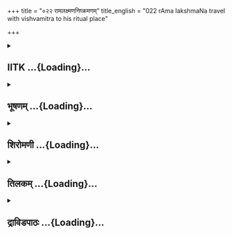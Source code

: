 +++
title = "०२२ रामलक्ष्मणनिष्क्रमणम्"
title_english = "022 rAma lakshmaNa travel with vishvamitra to his ritual place"

+++
<div caption="श्रीराम-हरिसीताराममूर्ति-घनपाठिभ्यां वचनम्" class="audioEmbed" src="https://archive.org/download/Ramayana-recitation-Sriram-harisItArAmamUrti-Ghanapaati-v2/Kanda_1/Kanda_1_BK-022-Rama_Lakshmana_YorniShrakamanam.mp3"></div>

<div class="js_include collapsed" newlevelforh1="2" title="IITK" unfilled url="/purANam/rAmAyaNam/audIchya-pAThaH/iitk/1_bAlakANDam/03-vishvAmitra-sevA/022_rAmalaxmaNaniShkramaNam.md">
<details><summary><h2>IITK ...{Loading}...</h2></summary>

Dasaratha sends Rama and Lakshmana with Viswamitra--Viswamitra confers



### श्लोकः
#### मूलम्
knowledge of bala and atibala to Rama and Lakshmana.]  
तथा वसिष्ठे ब्रुवति राजा दशरथस्सुतम  
प्रहृष्टवदनो राममाजुहाव सलक्ष्मणम्॥1.22.1॥

#### शब्दार्थः
वसिष्ठे when Vasistha, तथा in that manner, ब्रुवति having said, राजा the king, दशरथः Dasaratha, प्रहृष्टवदनः with cheerful countenance, स्वयम् himself, सलक्ष्मणम् along with Lakshmana, रामम् Rama, आजुहाव summoned.

#### आङ्ग्लानुवादः
Vasishta having said thus, king Dasaratha, with cheerful countenance summoned Rama and Lakshmana.



### श्लोकः
#### मूलम्
कृतस्वस्त्ययनं मात्रा पित्रा दशरथेन च।  
पुरोधसा वसिष्ठेन मङ्गलैरभिमन्त्रितम्॥1.22.2॥  
स पुत्रं मूर्ध्न्युपाघ्राय राजा दशरथः प्रियम्।  
ददौ कुशिकपुत्राय सुप्रीतेनान्तरात्मना॥1.22.3॥

#### शब्दार्थः
सः दशरथः राजा that king Dasaratha, मात्रा by mother, पित्रा दशरथेन च by father Dasaratha (by himself), कृतस्वस्त्ययनम् giving farewell by recitation of mantras for securing prosperity and averting evils, पुरोधसा वसिष्ठेन by priest Vasishta, मङ्गलैः by auspicious, अभिमन्त्रितम् making sacred by recitation of special mantras, प्रियम् पुत्रम् affectionate son, मूर्ध्नि on the forehead, उपाघ्राय having kissed, सुप्रीतेन with a pleased, अन्तरात्मना heart, कुशिकपुत्राय for kusika's son, ददौ delivered Rama (to the care of Viswamitra).

#### आङ्ग्लानुवादः
Rama was given farewell by his parents with recitation of mantras (for securing prosperity and averting evils). Priest Vasishta sanctified him with mantras Dasaratha kissed his son on the forehead and delivered him to the care of Viswamitra, with a heart full of cheer.



### श्लोकः
#### मूलम्
ततो वायुस्सुखस्पर्शो नीरजस्को ववौ तदा।  
विश्वामित्रगतं दृष्ट्वा रामं राजीवलोचनम्॥1.22.4॥

#### शब्दार्थः
ततः then, राजीवलोचनम् lotuseyed, रामम् Rama, विश्वामित्रगतम् going with Visvamitra, दृष्ट्वा havingseen, तदा then, वायुः wind, सुखस्पर्शः with agreeable touch, नीरजस्कः without pollen, ववौ breezed.

#### आङ्ग्लानुवादः
At the sight of the lotuseyed Rama accompanying Viswamitra, the wind blew pollenfree with a gentle touch.



### श्लोकः
#### मूलम्
पुष्पवृष्टिर्महत्यासीद्देवदुन्दुभिनिस्वनैः।  
शङ्खदुन्दुभिनिर्घोषः प्रयाते तु महात्मनि॥1.22.5॥

#### शब्दार्थः
महात्मनि glorious Visvamitra, प्रयाते तु when he had departed, महती incessant, पुष्पवृष्टिः showers of flowers, देवदुन्दुभिनिस्वनैः with the sounds of celestial drums, शङ्खदुन्दुभिनिर्घोषः आसीत् sounds of blowing conches and beating drums arose.

#### आङ्ग्लानुवादः
The departure of glorious Viswamitra was greeted with incessant showers of flowers, the beating of celestial drums and the blowing of conches.



### श्लोकः
#### मूलम्
विश्वामित्रो ययावग्रे ततो रामो धनुर्धरः।  
काकपक्षधरो धन्वी तं च सौमित्रिरन्वगात्॥1.22.6॥

#### शब्दार्थः
विश्वामित्रः Viswamitra, अग्रे in the forefront, ययौ walked, ततः behind him, धनुर्धरः with bow in his hand, रामः Rama (followed), काकपक्षधरः having side locks of hair, धन्वी an archer, सौमित्रिः Sumitra's son Lakshmana, तम् अन्वगात् followed him.

#### आङ्ग्लानुवादः
Viswamitra walked in the forefront. Behind him was Rama, bow in hand, while in the archer, Sumitra's son (Lakshmana) with side locks of hair followed.



### श्लोकः
#### मूलम्
कलापिनौ धनुष्पाणी शोभमानौ दिशो दश ।  
विश्वामित्रं महात्मानं त्रिशीर्षाविव पन्नगौ॥1.22.7॥  
अनुजग्मतुरक्षुद्रौ पितामहमिवाश्विनौ।

#### शब्दार्थः
कलापिनौ equipped with quivers, धनुष्पाणी the twain with bows in their hands, दश दिशः in ten cardinal points, शोभमानौ illuminating, अक्षुद्रौ warriors of not a little prowess and splendour, त्रिशीर्षौ three hooded, पन्नगौ इव resembling two serpents, महात्मानम् magnanimous, विश्वामित्रम् Visvamitra, अश्विनौ twin Aswini devatas, पितामहमिव like Brahma, अनुजग्मतुः followed.

#### आङ्ग्लानुवादः
Rama and Lakshmana equipped with bows and quivers resembled three hooded serpents. Warriors of no less prowess, they illuminated the ten quarters and followed the high souled Viswamitra like twin Aswanikumaras  following the grandsire, Brahma.



### श्लोकः
#### मूलम्
तदा कुशिकपुत्रं तु धनुष्पाणी स्वलङ्कृतौ॥1.22.8॥  
बद्धगोधाङ्गुलित्राणौ खड्गवन्तौ महाद्युती ।  
कुमारौ चारुवपुषौ भ्रातरौ रामलक्ष्मणौ   ॥1.22.9॥  
अनुयातौ श्रिया दीप्तौ शोभयेतामनिन्दितौ।  
स्थाणुं देवमिवाचिन्त्यं कुमाराविव पावकी ॥1.22.10॥

#### शब्दार्थः
तदा then, धनुष्पाणी bows in their hands, स्वलङ्कृतौ wellattired, बद्धगोधाङ्गुलित्राणौ their left arms covered by leather to protect from bowstring and fingers encased in Gauna skin, खड्गवन्तौ armed with scimitars, महाद्युती resplendent, कुमारौ youthful beings, चारुवपुषौ having elegent physique, श्रिया with lustre, दीप्तौ radiating, अनिन्दितौ faultless, भ्रातरौ brothers, रामलक्ष्मणौ Rama and Lakshmana, अनुयातौ following the sage, पावकी born to firegod, कुमारौ sons Skanda and Visakhu, अचिन्त्यम् incomprehensible, देवम् god, स्थाणुम् इव like Iswara, कुशिकपुत्रम् son of Kausika, शोभयेताम् cast their radiance.

#### आङ्ग्लानुवादः
Then bows in hand, wellattired, their fingers encased in mongrel skin, for protection (against the bowstring) armed with scimitars, resplendent, young, handsome the two brothers, Rama and Lakshmana shone unblemished. As they followed sage Viswamitra spreading radiance, they looked like sons of the god of fire, (Skanda and Visakhu) following the  incomprehensible Siva.



### श्लोकः
#### मूलम्
अध्यर्धयोजनं गत्वा सरय्वा दक्षिणे तटे।  
रामेति मधुरां वाणीं विश्वामित्रोऽभ्यभाषत॥1.22.11॥

#### शब्दार्थः
अध्यर्धयोजनम् more than a half Yojana, गत्वा having travelled, सरय्वाः river Sarayu, दक्षिणे तटे on southern bank, वश्वामित्रः Viswamitra, राम इति addressing him as "O Rama", मधुराम् sweet, वाणीम् words, अभ्यभाषत spoke.

#### आङ्ग्लानुवादः
After crossing a distance of over half a yojana on the southern bank of Sarayu, Viswamitra addressed Rama sweet in a gentle voice.



### श्लोकः
#### मूलम्
गृहाण वत्स सलिलं मा भूत्कालस्य पर्ययः।  
मन्त्रग्रामं गृहाण त्वं बलामतिबलां तथा॥1.22.12॥

#### शब्दार्थः
वत्स O Child, सलिलम् water, गृहाण take into your hands, कालस्य पर्ययःमाभूत् let  no delay occur, त्वम् you, मन्त्रग्रामम् collection of mantras, तथा and, बलाम् Bala, अतिबलां Atibala, गृहाण receive.

#### आङ्ग्लानुवादः
"O child, take this water (in your hands), let there be no delay. You will receive from me a collection of mantras and also bala and atibala.



### श्लोकः
#### मूलम्
न श्रमो न ज्वरो वा ते न रूपस्य विपर्ययः।  
न च सुप्तं प्रमत्तं वा धर्षयिष्यन्ति नैऱृताः॥1.22.13॥

#### शब्दार्थः
ते to you, श्रमःन neither fatigue, ज्वरो वा nor fever, रूपस्य विपर्ययः न nor change in appearance, सुप्तम् whether in sleep, प्रमत्तं वा or inattentive condition, नैरृताः rakshasas, न धर्षयिष्यन्ति cannot trouble you.

#### आङ्ग्लानुवादः
"(If you receive these mantras), you will experience neither fatigue, nor fever nor will there be a change in your appearance. Whether you are asleep or agitated, rakshasas cannot harm you.



### श्लोकः
#### मूलम्
न बाह्वोस्सदृशो वीर्ये पृथिव्यामस्ति कश्चन।  
त्रिषु लोकेषु वै राम न भवेत्सदृशस्तव ॥1.22.14॥

#### शब्दार्थः
राम O Rama, बाह्वोः of your hands, वीर्ये in might, सदृशः parallel man, कश्चन anyone, पृथिव्याम् in this earth, नास्ति does not exist, त्रिषु in the three, लोकेषु worlds, तव सदृशः equal to you, न भवेत् does not exist.

#### आङ्ग्लानुवादः
O Rama, there is none in this world equal to the might of your hands nor does such a person exist in the three worlds.



### श्लोकः
#### मूलम्
न सौभाग्ये न दाक्षिण्ये न ज्ञाने बुद्धिनिश्चये।  
नोत्तरे प्रतिवक्तव्ये समो लोके तवाऽनघ॥1.22.15॥

#### शब्दार्थः
अनघ O Sinless one, सौभाग्ये in auspiciouness, तव समः equal to  you, लोके in this world, न none, दाक्षिण्ये in kindness, न none, ज्ञाने in wisdom, बुद्धिनिश्चये in decisionmaking, न  none, उत्तरे when a reply, प्रतिवक्तव्ये has to be given, न none.

#### आङ्ग्लानुवादः
O sinless one, there is none in this world equal to you in good fortune, kindness, wisdom, in taking a decsion or giving a reply.



### श्लोकः
#### मूलम्
एतद्विद्याद्वये लब्धे भविता नास्ति ते समः।  
बलात्वतिबला चैव सर्वज्ञानस्य मातरौ॥1.22.16॥

#### शब्दार्थः
एतद्विद्याद्वये when these two kinds of knowledge, लब्धे सति have been secured, ते समः equal to you, नास्ति there will not be, न भविता nor going to be in future, बला Bala, अतिबला चैव Atibala also, सर्वज्ञानस्य for all kinds of knowledge, मातरौ mothers.

#### आङ्ग्लानुवादः
With these two kinds of knowledge secured, there will be none equal to you, at present or in fututre. Bala and atibala are  mother to all kinds of knowledge .



### श्लोकः
#### मूलम्
क्षुत्पिपासे न ते राम भविष्येते नरोत्तम ।  
बलामतिबलां चैव पठतः पथि राघव॥1.22.17॥

#### शब्दार्थः
नरोत्तम O Best among men, राघव Oborn in the line of Raghu, राम ORama,पथि on the way, बलाम् Bala, अतिबलां चैव Atibala, पठतः if recited, ते to you, क्षुत्पिपासे hunger or thirst, न भविष्येते will not get.

#### आङ्ग्लानुवादः
O Rama, best among men, scion in the line of Raghu, on your way you will not feel hunger or thirst if you recite bala and atibala.



### श्लोकः
#### मूलम्
विद्याद्वयमधीयाने यशश्चाप्यतुलं त्वयि।  
पितामहसुते ह्येते विद्ये तेजस्समन्विते॥1.22.18॥  
प्रदातुं तव काकुत्स्थ सदृशस्त्वं हि धार्मिक।

#### शब्दार्थः
विद्याद्वयम् these two sciences, अधीयाने when pursued, त्वयि by you, अतुलम् unequalled, यशश्च fame, ककुत्स्थ ORama, born in the line Kakutstha, धार्मिक one who conforms to justice, तेजस्समन्विते both possessed of virtues, पितामहसुते two daughters of grand sire, Brahma, एते विद्ये these sciences, तव to you, प्रदातुम् conferring, त्वम् you, सदृशः fit person.

#### आङ्ग्लानुवादः
O Rama, born in the line Kakutstha and one who is righteous, these two radiant sciences are daughters of the grandsire Brahma. If you pursue these two sciences, you will get unequalled fame. You are a fit person to confer these two sciences.



### श्लोकः
#### मूलम्
कामं बहुगुणास्सर्वे त्वय्येते नात्र संशयः।  
तपसा सम्भृते चैते बहुरूपे भविष्यतः॥1.22.19॥

#### शब्दार्थः
एते बहुगुणाः these many qualities, सर्वे all, कामम् very-well, त्वयि in you, अत्र in this matter, संशयः न no doubt, तपसा with asceticism, सम्भृते nourished, एते these two sciences, बहुरूपे multiple forms, भविष्यतः will assume.

#### आङ्ग्लानुवादः
You possess all these qualities in great measure. There is no doubt that If these two sciences (mantras) are nourished with austerities they will assume multiple forms (and benefit you)".



### श्लोकः
#### मूलम्
ततो रामो जलं स्पृष्ट्वा प्रहृष्टवदनश्शुचिः।  
प्रतिजग्राह ते विद्ये महर्षेर्भावितात्मनः॥1.22.20॥

#### शब्दार्थः
ततः thereafter, रामः Rama, जलम् water, स्पृष्ट्वा having touched, शुचिः got purified, प्रहृष्टवदनः with happy coutenance, भावितात्मनः one who has perceived the supreme soul, महर्षेः from maharshi, ते विद्ये those two sciences, प्रतिजग्राह received.

#### आङ्ग्लानुवादः
Thereafter Rama, touched the water and was sanctified. With a cheerful face he received those two sciences from the maharshi who had perceived the supreme soul.



### श्लोकः
#### मूलम्
विद्यासमुदितो रामश्शुशुभे भूरिविक्रमः।  
सहस्ररश्मिर्भगवान् शरदीव दिवाकरः॥1.22.21॥  
गुरुकार्याणि सर्वाणि नियुज्य कुशिकात्मजे।  
ऊषुस्तां रजनीं तत्र सरय्वां सुसुखं त्रयः॥1.22.22॥

#### शब्दार्थः
भूरिविक्रमः a highly valiant hero, रामः Rama, विद्यासमुदितः possessed of the knowledge of the two sciences, कुशिकात्मजे in the matter of Visvamitra, सर्वाणि all, गुरुकार्याणि services  to be rendered in relation to a preceptor, नियुज्य having performed, शरदि like in autumnal season, सहस्ररश्मिः (Sun) emitting thousand rays, भगवान् दिवाकरःइव  resembling Sungod, शुशुभे appeared resplendent, त्रयः the three men, तत्र there, सरय्वाम् on the bank of river Sarayu, ससुखम् with great comfort, तां रजनीम् that night, ऊषुः dwelt.

#### आङ्ग्लानुवादः
.  
Rama, the highly heroic  after acquiring knowledge (of the two sciences) and having rendered all services to preceptor Viswamitra, appeared resplendent like the Sungod in autumn. There the three of them spent the night comfortably on the bank of Sarayu.



### श्लोकः
#### मूलम्
दशरथनृपसूनुसत्तमाभ्यां  
तृणशयनेऽनुचिते सहोषिताभ्याम्।  
कुशिकसुतवचोऽनुलालिताभ्यां  
सुखमिव सा विबभौ विभावरी च॥1.22.23॥

#### शब्दार्थः
अनुचिते unaccustomed, तृणशयने on the bed of grass, सहोषिताभ्याम् by those two who slept together, कुशिकसुतवचोऽनुलालिताभ्याम् who were put in good humour by the gentle words of Visvamitra, दशरथनृपसूनुसत्तमाभ्याम् by the two eminent sons of Dasaratha (Rama and Lakshmana), सा विभावरी च that night also, सुखमिव as if with comfort, विबभौ occured to their mind.

#### आङ्ग्लानुवादः
The night was spent as though with comfort by the two eminent sons of Dasaratha, who shared the unaccustomed bed of grass. They were kept in good humour by the words of Kusika's son.  

### समाप्तिः
 श्रीमद्रामायणे वाल्मीकीय आदिकाव्ये बालकाण्डे द्वाविंशस्सर्गः॥  
Thus ends the twenty second sarga of Balakanda of the holy Ramayana the first epic composed by sage Valmiki.

</details>
</div>
<div class="js_include collapsed" newlevelforh1="2" title="भूषणम्" unfilled url="/purANam/rAmAyaNam/audIchya-pAThaH/TIkA/bhUShaNa_iitk/1_bAlakANDam/03-vishvAmitra-sevA/022_rAmalaxmaNaniShkramaNam.md">
<details><summary><h2>भूषणम् ...{Loading}...</h2></summary>



तथा वसिष्ठे ब्रुवति राजा दशरथः सुतम् ।  

प्रहृष्टवदनो राममाजुहाव सलक्ष्मणम्  ॥  १।२२।१  ॥   

अथ प्रसन्नहृदयेन राज्ञा रामविसर्जनं द्वाविंशे तथेत्यादि । सलक्ष्मणं
राममिति तयोरविनाभावज्ञानादिति भावः  ॥  १।२२।१  ॥   

  

कृतस्वस्त्ययनं मात्रा पित्रा दशरथेन च ।  

पुरोधसा वसिष्ठेन मङ्गलैरभिमन्त्रितम्  ॥  १।२२।२  ॥   

स पुत्रं मूर्ध्न्युपाघ्राय राजा दशरथः प्रियम् ।  

ददौ कुशिकपुत्राय सुप्रीतेनान्तरात्मना  ॥  १।२२।३  ॥   

कृतेत्यादि श्लोकद्वयमेकान्वयम् । पित्रा दशरथेन, स्वेनेति शेषः ।
कृतस्वस्त्ययनं कृतमङ्गलानुष्ठानम् । मङ्गलैर्मङ्गलसूक्तैः । "स्वस्ति नो
मिमीताम्" इत्यादिभिः  ॥  १।२२।२,३  ॥   

  

ततो वायुः सुखस्पर्शो विरजस्को ववौ तदा ।  

विश्वामित्रगतं रामं दृष्ट्वा राजीवलोचनम्  ॥  १।२२।४  ॥   

अथ यात्राया शुभनिमित्तसम्पत्तिं दर्शयति तत इत्यादि । गतम् अनुगतम्  ॥ 
१।२२।४  ॥   

  

पुष्पवृष्टिर्महत्यासीद्देवदुन्दुभिनिःस्वनैः ।  

शङ्खदुन्दुभिनिर्घोषः प्रयाते तु महात्मनि  ॥  १।२२।५  ॥   

पुष्पेति । प्रयाते प्रयातुमुपक्रान्ते । देवदुन्दुभिनिस्वनश्च
अवतारप्रयोजनोपक्रमत्वात्, शङ्खदुन्दुभिनिर्घोषो दशरथीयः  ॥  १।२२।५  ॥   

  

विश्वामित्रो ययावग्रे ततो रामो महायशाः ।  

काकपक्षधरो धन्वी तं च सौमित्रिरन्वगात्  ॥  १।२२।६  ॥   

विश्वामित्र इति । धन्वी धनुष्मान् । व्रीह्यादित्वादिनिः  ॥  १।२२।६  ॥   

  

कलापिनौ धनुष्पाणी शोभयानौ दिशो दश ।  

विश्वामित्रं महात्मानं त्रिशीर्षाविव पन्नगौ ।  

अनुजग्मतुरक्षुद्रौ पितामहमिवाश्विनौ  ॥  १।२२।७  ॥   

कलापिनावित्यादिसार्द्धश्लोक एकान्वयः । कलापिनौ तूणीरधारिणौ "कलापो भूषणे
बर्हे तूणीरे संहतावपि" इत्यमरः । शोभयानौ प्रकाशयन्तौ । आने
मुगभावश्छान्दसः । विश्वस्य मित्रं विश्वामित्रः "मित्रेचर्षौ" इति
विश्वशब्दस्य दीर्घः । श्रुतिश्च "तस्यों विश्वं मित्रमासीद्यदिदं किञ्च
तस्माद्विश्वामित्र इत्याचक्षते" इति । प्रत्येकं
तूणीरद्वयधारणाच्छिरोभ्यां च त्रिशीर्षाविवेत्युपमानम्,
धनुस्तूणीरशरधरत्वाद्वा । अक्षुद्रौ अनल्परूपवीर्यादिवैभवौ  ॥  १।२२।७  ॥   

  

तदा कुशिकपुत्रं तु धनुष्पाणी स्वलङ्कृतौ ।  

बद्धगोधाङ्गुलित्राणौ खड्गवन्तौ महाद्युती  ॥  १।२२।८  ॥   

कुमारौ चारुवपुषौ भ्रातरौ रामलक्ष्मणौ ।  

अनुयातौ श्रिया दीप्त्या शोभयेतामनिन्दितौ ।  

स्थाणुं देवमिवाचिन्त्यं कुमाराविव पावकी  ॥  १।२२।९  ॥   

तदेत्यादिसार्द्धश्लोकद्वयमेकान्वयम् । बद्धं गोधाचर्मकृताङ्गुलित्राणं
ययोस्तौ तथा । गोधा हस्तत्राणमित्येके । द्युतिः सामान्यशोभा, श्रीः
विशेषशोभा, शोभयेतां व्यत्ययेन लङर्थे लोट् । विश्वामित्रमनुयातौ
रामलक्ष्मणौ स्थाणुमनुयातौ कुमाराविवाशोभेतामित्यर्थः । स्थाणुं रुद्रम्,
पावकी पावकात्प्रादुर्भूतौ स्कन्दविशाखौ "ततो ऽभवच्चतुर्मूर्तिः क्षणेन
भगवान् प्रभुः । स्कन्दो विशाखः शाकश्च नैगमेषश्च पृष्ठतः  ॥ " इति
भारतोक्तेः। अचिन्त्यम् अचिन्त्यवैभवम्  ॥  १।२२।८,९  ॥   

  

अध्यर्द्धयोजनं गत्वा सरय्वा दक्षिणे तटे ।  

रामेति मधुरां वाणीं विश्वामित्रो ऽभ्यभाषत  ॥  १।२२।१०  ॥   

अध्यर्द्धेति । अधिकमर्द्धं यस्मिन् तदध्यर्द्धम्, अध्यर्द्धं च तत् योजनं
च अध्यर्द्धयोजनम्, सार्द्धयोजनमितियावत् । तावद्दूरगमनेन बालयोः
क्षुत्तृट्पीडा माभूदिति तन्निवर्तकविद्याद्वयोपदेशाय आह्वयते रामेति ।
मधुरां भक्तिपूर्वकोच्चारणात् रामनाम्नः श्रवणानन्दकरत्वाच्च  ॥  १।२२।१०
 ॥   

  

गृहाण वत्स सलिलं माभूत् कालविपर्ययः ।  

मन्त्रग्रामं गृहाण त्वं बलामतिबलां तथा  ॥  १।२२।११  ॥   

गृहाणेति । सलिलं गृहाण, शुद्धाचमनं कुर्वित्यर्थः । विपर्ययो ऽतिक्रमः,
विलम्ब इति यावत् । मन्त्रग्रामं मन्त्रसमष्टिरूपाम्, इदं बलातिबलयोः
प्रत्येकं विशेषणम्  ॥  १।२२।११  ॥   

  

न श्रमो न ज्वरो वा ते न रूपस्य विपर्ययः ।  

न च सुप्तं प्रमत्तं वा धर्षयिष्यन्ति नैऋताः  ॥  १।२२।१२  ॥   

तद्ग्रहणफलमाह न श्रम इत्यादि । विपर्ययः अन्यथाभावः, भविष्यतीति शेषः ।
सुप्तं, त्वामिति शेषः  ॥  १।२२।१२  ॥   

  

न बाह्वोः सदृशो वीर्ये पृथिव्यामस्ति कश्चन ।  

त्रिषु लोकेषु वै राम न भवेत् सदृशस्तव  ॥  १।२२।१३  ॥   

न बाह्वोरिति । बलामतिबलां च पठतः, तवेति शेषः । अस्ति, स्यादित्यर्थः ।
त्रिष्वित्यत्र सर्वगुणैः निःसीमत्वमुच्यते  ॥  १।२२।१३  ॥   

  

न सौभाग्ये न दाक्षिण्ये न ज्ञाने बुद्धिनिश्चये ।  

नोत्तरे प्रतिवक्तव्ये समो लोके तवानघ  ॥  १।२२।१४  ॥   

नेति । सौभाग्ये सौन्दर्ये । दाक्षिण्ये सामर्थ्ये । बुद्धिनिश्चये
बुद्ध्या कार्यनिश्चये समः, भवतीति शेषः  ॥  १।२२।१४  ॥   

  

एतद्विद्याद्वये लब्धे भविता नास्ति ते समः ।  

बला चातिबला चैव सर्वज्ञानस्य मातरौ  ॥  १।२२।१५  ॥   

सामान्येनोपसंहरति एतदिति । ते समः नास्ति, न भविता चेत्यर्थः । मातरौ
कारणभूते  ॥  १।२२।१५  ॥   

  

क्षुत्पिपासे न ते राम भविष्येते नरोत्तम ।  

बलामतिबलां चैव पठतः पथि राघव  ॥  १।२२।१६  ॥   

क्षुदिति । ते भविष्येते भविष्यतः  ॥  १।२२।१६  ॥   

  

विद्याद्वयमधीयाने यशश्चाप्यतुलं त्वयि ।  

पितामहसुते ह्येते विद्ये तेजःसमन्विते  ॥  १।२२।१७  ॥   

विद्येति । अधीयाने त्वयि भवेदिति शेषः । तेजःसमन्विते प्रभावसमन्विते  ॥ 
१।२२।१७  ॥   

  

प्रदातुं तव काकुत्स्थ सदृशस्त्वं हि धार्मिक  ॥  १।२२।१८  ॥   

प्रदातुमिति । तव प्रदातुं त्वमेव सदृशो नान्य इति योजना  ॥  १।२२।१८  ॥   

  

कामं बहुगुणाः सर्वे त्वय्येते नात्र संशयः ।  

तपसा सम्भृते चैते बहुरूपे भविष्यतः  ॥  १।२२।१९  ॥   

एतदुपपादयति काममिति । एते पूर्वोक्ताः सौभाग्यादयः । कामं प्रकामं त्वयि
सन्ति । यद्यपि तथापि तपसा सम्भृते लब्धे एते विद्ये । त्वदुपदेशात्
बहुरूपे लोके बहुधा विस्तृते भविष्यतः  ॥  १।२२।१९  ॥   

  

ततो रामो जलं स्पृष्ट्वा प्रहृष्टवदनः शुचिः ।  

प्रतिजग्राह ते विद्ये महर्षेर्भावितात्मनः  ॥  १।२२।२०  ॥   

तत इति । जलं स्पृष्ट्वा, आचम्येत्यर्थः । भावितात्मनः ध्यातात्मस्वरूपात्
 ॥  १।२२।२०  ॥   

  

विद्यासमुदितो रामः शुशुभे भूरिविक्रमः ।  

सहस्ररश्मिर्भगवान् शरदीव दिवाकरः  ॥  १।२२।२१  ॥   

विद्येति । विद्यासमुदितः समुदितविद्यः, लब्धविद्य इति यावत्  ॥  १।२२।२१
 ॥   

  

गुरुकार्याणि सर्वाणि नियुज्य कुशिकात्मजे ।  

ऊषुस्तां रजनीं तत्र सरय्वां सुसुखः त्रयः  ॥  १।२२।२२  ॥   

गुर्विति । गुरुकार्याणि गुरौ कर्तव्यानि पादसंवाहनादीनि, कुशिकात्मजे
नियुज्य कृत्वा, त्रयः स्वयं तौ चेति त्रयः । तत्र सरय्वां सरयूतीरे
सुसुखमूषुः । यद्वा एतदर्धस्य पूर्वेणान्वयः । कुशिकात्मजे गुरुकार्याणि
नियुज्य विद्यासमुदितो रामः शुशुभ इति  ॥  १।२२।२२  ॥   

  

दशरथनृपसूनुसत्तमाभ्यां तृणशयने ऽनुचिते तदोषिताभ्याम् ।  

कुशिकसुतवचो ऽनुलालिताभ्यां सुखमिव सा विबभौ विभावरी च  ॥  १।२२।२३  ॥   

इत्यार्षे श्रीरामायणे वाल्मीकीये आदिकाव्ये बालकाण्डे द्वाविंशः सर्गः  ॥ 
२२  ॥   

दशरथेति । चतुर्थ्यर्थे "बहुलं छन्दसि" इति षष्ठ्यर्थे चतुर्थी ।
दशरथपुत्रयोर्विभावरी सुखमिव विबभौ, प्रभातेत्यर्थः । इवशब्दो
वाक्यालङ्कारे । अत्र रामाय विद्यादानं लक्ष्मणस्याप्युपलक्षणम् ।
पश्चाद्रामो वा लक्ष्मणायोपदिदेशेति बोध्यम् । पूर्ववत्पुष्पिताग्रावृत्तम्
 ॥  १।२२।२३  ॥   

इति श्रीगोविन्दराजविरचिते श्रीरामायणभूषणे मणिमञ्जीराख्याने
बालकाण्डव्याख्याने द्वाविंशः सर्गः  ॥  २२  ॥   

  



</details>
</div>
<div class="js_include collapsed" newlevelforh1="2" title="शिरोमणी" unfilled url="/purANam/rAmAyaNam/audIchya-pAThaH/TIkA/shiromaNI_iitk/1_bAlakANDam/03-vishvAmitra-sevA/022_rAmalaxmaNaniShkramaNam.md">
<details><summary><h2>शिरोमणी ...{Loading}...</h2></summary>



तथेति । तथा तेन प्रकारेण वसिष्ठे ब्रुवति सति प्रहृष्टवदनः प्रसन्नमुखः
राजा दशरथः सलक्ष्मणं लक्ष्मणसहितं रामं सुतमाजुहाव । एतेन गुरुवाक्ये
राज्ञः श्रद्धातिशयः सूचितः  ॥  १।२२।१  ॥   

  

कृतेति । मात्रा तज्जनन्या दशरथेन पित्रा च कृतस्वस्त्ययनं
कृतमाङ्गलिकद्रव्यभोजनालङ्कारादिसमर्पणम्, वसिष्ठेन पुरोधसा पुरोहितेन
मङ्गलैर्मङ्गलजनकवेदवाक्यैरभिमन्त्रितम्  ॥  १।२२।२  ॥   

  

प्रियं परमप्रीतिविषयीभूतं पुत्रं मूर्ध्नि उपाघ्राय स राजा दशरथः
सुप्रीतेनान्तरात्मना मनसा कुशिकपुत्राय विश्वामित्राय ददौ ।
द्वयोरेकत्रान्वयः  ॥  १।२२।३  ॥   

  

मङ्गलसूचकं शकुनमाह तत इति त्रिभिः । तदा गमनसमये राजीवलोचनं
विश्वामित्रसहितं रामं दृष्ट्वा ततः सर्वत्र परिपूर्णः सुखस्पर्शः
सुखप्रदस्पर्शविशिष्टः विरजस्कः रजोरहितो वायुर्ववौ  ॥  १।२२।४  ॥   

  

पुष्पेति । महात्मनि मुनौ रामे च प्रयाते सति देवदुन्दुभिनिस्वनैः सह महती
पुष्पवृष्टिः शङ्खदुन्दुभिनिर्घोषः शङ्खादिनिस्वनश्चासीत् । तुशब्दश्चार्थे
 ॥  १।२२।५  ॥   

  

गमनप्रकारं वर्णयन्नाह विश्वामित्र इत्यादिभिः । अग्रे विश्वामित्रो ययौ ।
ततस्तत्पश्चान्महायशाः सर्वत्र परिपूर्णकीर्त्तिः काकपक्षधरः धन्वी
धनुर्धारी रामश्च ययौ । सौमित्रिर्लक्ष्मणस्तं राममन्वगात् अन्वगच्छत्  ॥ 
१।२२।६  ॥   

  

तदेव विशदयन्नाह कलापिनावित्यादिभिः । कलापिनौ तूणीरधरौ धनुष्पाणी
धनुर्युक्तपाणिविशिष्ठौ दशदिशः शोभयानौ प्रकाशयन्तौ त्रिशीर्षौ पन्नगौ इव
शिरस्त्रयविशिष्टपन्नगसदृशौ अक्षुद्रौ दर्शनमात्रेण क्षुद्रतानिवर्तकौ
पितामहमश्विनाविव अनुजग्मतुः । त्रिशीर्षत्वं च स्कन्धद्वयस्थिततूणीरद्वयेन
शिरसा च । पञ्चशीर्षाविवोरगावितिपाठे तत्वन्तु उन्नतस्कन्धद्वयेन शिरसा
चेति बोध्यम् । सार्द्धश्लोक एकान्वयी । आगमशास्त्रस्यानित्यत्वान्मुगभावः
। ऽकलापो भूषणे बर्हे तूणीरे संहतावपिऽ इत्यमरः  ॥  १।२२।७  ॥   

  

इदानीं ताभ्यां मुनेः परमा शोभा जातेति बोधयन्नाह तदेतिसार्धश्लोकद्वयेन ।
तदागमनकाले धनुष्पाणी धनुर्युक्तपाणिविशिष्टौ स्वलङ्कृतौ
अप्राकृतालङ्कारविशिष्टौ बद्धं गोधाङ्गुलित्राणं
गोधाचर्मनिर्मिताङ्गुलित्राणं याभ्याम्, खड्गवन्तौ खड्गविशिष्टौ महाद्युती
परमप्रकाशशिष्टौ चारुवपुषौ अतिसुन्दरशरीरौ अनुयातौ विश्वामित्रानुगन्तारौ
श्रिया परस्परशरीरकान्त्या दीप्तौ प्रकाशितौ अनिन्दितौ
निन्दाकर्तृत्वाभाववन्तौ पावकी कुमराविव पावकप्रादुर्भूतस्कन्धविशाखसदृशौ
कुमारौ भ्रातरौ रामलक्ष्मणौ अचिन्त्यं चिन्तयितुमशक्यं स्थाणुं देवमिव
देवशम्भुसदृशं कुशिकपुत्रं विश्वामित्रं शोभयेताम् अशोभयेताम् । अड्विरहः
आगमशास्त्रस्यानित्यत्वात्  ॥  १।२२।८१०  ॥   

  

अध्यर्द्धेति । विश्वामित्रः सरय्वा दक्षिणे तटे अध्यर्धयोजनं सार्द्धयोजनं
गत्वा रामेति मधुरां वाणीमभ्यभाषत  ॥  १।२२।११  ॥   

  

तद्भाषणमेवाह गृहाणेति । हे वत्स सलिलं त्वं गृहाण आचमनं कुर्वित्यर्थः ।
तत्र हेतुः कालविपर्ययः अवश्यकर्त्तव्यकालातिक्रमः मा भूत् । तथा अनन्तरं
मन्त्रग्रामं बलां बलाख्यामतिबलामतिबलाख्यां विद्यां गृहाण । तथाशब्द
आनन्तर्ये  ॥  १।२२।१२  ॥   

  

बला ऽतिबलाविद्याप्रभावं वर्णयन्नाह न श्रम इत्यादिभिः । तवानघ तवानां
समीपं प्राप्तानां न अघं यस्मात्तत्सम्बोधनं हे तवानघ आश्रितपापनिवर्तक राम
अते विद्ययोः प्राप्तौ सत्यां श्रमो न  

भ्रमश्च न रूपस्य विपर्ययश्च न नैर्ऋताः राक्षसाः सुप्तं प्रमत्तमनवधानं वा
न धर्षयिष्यन्ति पराभवितुं प्रगल्भा भविष्यन्ति । लृडुपात्तकालाविवक्षा
"कर्तुरीप्सततमम्" इत्यादाविव । एको वाशब्दश्चार्थे  ॥  १।२२।१३  ॥   

  

न बाह्वोरिति । बाह्वोः विद्याधारिजनभुजयोर्वीर्ये सदृशः त्रिषु लोकेषु
पृथिव्यां त्रिलोकीस्थाने कश्चन जातो नास्ति न च भविष्यति ।
अभवदित्यस्याप्युपलक्षणमेतत् । श्लोकद्वयमेकान्वयि । वाशब्दश्चार्थे  ॥ 
१।२२।१४  ॥   

  

तदेव विशदयन्नाह बलामिति । हे राघव हे अनघ यद्यपि लोके
प्राकृताप्राकृतजनेषु सौभाग्ये तव समो नास्ति न च भविता । दाक्षिण्ये
सामर्थ्यातिशये च समो न ज्ञाने ज्ञापने समो न बुद्धिनिश्चये बुद्धिजन्ये
निश्चये समो न  ॥  १।२२।१५  ॥   

  

प्रतिवक्तव्ये उत्तरे समो न । तथापि ते तव बलामतिबलां च लब्धे मदुपदेशादपि
प्राप्ते एतद्विद्याद्वये अतः अमृतहेतुभूतस्त्वं पथि मार्गे पठ । एतेन
स्वमर्यादापालकत्वं स्मरेति प्रार्थना सूचिता । तेन ऋषेः परमधार्मिकत्वं
व्यक्तम् । कथमनयोरेतादृशः प्रभाव इत्यत आह यतः बला अतिबला च विद्ये
सर्वज्ञानस्य मातरौ हेतू । एवो ऽनुक्तसमुच्चयार्थस्तेन
सकलातिशयैश्वर्यहेतुतवसङ्ग्रहः । ऽएतद्विद्याद्वये लब्धे न भवेत्सदृशस्तवऽ
इति भट्टपाठः  ॥  १।२२।१६  ॥   

  

पाथि पाठस्य फलमाह क्षुदिति । हे राघव नरोत्तमराम पथि बलामतिबलां च पठतः
पुरुषस्य ते प्रसिद्धे क्षुत्पिपासे नैव भविष्येते । अत्र प्रकरणे
प्रातिभासिको ऽर्थो न युज्यते । "आनन्दरूपममृतं यद्विभाति" ऽयो वेत्ति
भौतिकं देहं रामस्य परमात्मनः । स सर्वस्माद्बहिः कार्यः
श्रौतस्मार्तविधानतःऽ इत्यादिश्रुतिस्मृतिभिः प्रतिषिद्धभौतिकत्वस्यापत्तेः
 ॥  १।२२।१७  ॥   

  

विद्याग्रहणे लोकोपकृतिरस्तीत्याह गृहाणेति । हे रघुनन्दन सर्वलोकस्य
गुप्तये रक्षायै विद्याद्वयं गृहाण । तत्र हेतुः यतः त्वयि
विद्याद्वयमधीयाने सति भुवि सर्वलोके अतुलं यशः । चकारेण प्रतापश्च
भविष्यत्येव । अपिरेवार्थे । सर्वलोकस्य गुप्तये इत्यनेन
स्वतःसिद्धनित्यसकलपरमकल्याणगुणकस्य सर्वेश्वरेश्वरस्य
सर्वविद्यानियन्तुर्विद्यया न प्रयोजनमिति ध्वनितम्  ॥  १।२२।१८  ॥   

  

सिंहावलोकनन्यायेन विद्ययोः सर्वविद्याहेतुत्वे कारणं वदन्नाह पितामहेति ।
हे काकुत्स्थ हे धार्मिक तेजस्समन्विते परमतेजोविशिष्टे एते द्वे विद्ये
पितामहसुते ब्रह्मणः पूर्वं प्रादुर्भूते । अतः सदृशः
अनयोर्विद्ययोर्योग्यस्त्वमतस्तव तुभ्यं दातुं समर्पयितुं मे मनो ऽस्तीति
शेषः । हिर्हेतौ  ॥  १।२२।१९  ॥   

  

काममिति । एते विद्याद्वयकार्यत्वेनोक्ता बहुगुणाः वीरे त्वयि कामं यद्यपि
सन्ति अत्र संशयो न तथापि तपसा सम्भृते मया तपोबलेन अर्जिते एते द्वे
विद्ये बहुरूपे त्वदुपदेशाद्विस्तृते भविष्यतः । अतः इमे विद्ये त्वया
ग्रहीतव्ये इत्यर्थः । चकारो यद्यपीत्यर्थे  ॥  १।२२।२०  ॥   

  

विश्वामित्राज्ञापनानन्तरकालिकं रामवृत्तमाह तत इति । ततः
विश्वामित्राज्ञापनानन्तरं प्रहृष्टवदनः प्रसन्नमुखः शुचिः
सर्वपवित्रत्वहेतुः रामः जलं स्पृष्ट्वा आचम्येत्यर्थः भावितात्मनः भावितः
परिशीलितः आत्मा ईश्वरनियन्ता येन तस्मात् महर्षेस्ते बला ऽतिबले विद्ये
जग्राह  ॥  १।२२।२१  ॥   

  

विद्येति । विद्यासमुदितो विश्वामित्रोपदिष्टविद्यासंयुक्तः अत एव
भूरिविक्रमः विद्याप्रभावं प्रकटयितुं प्रकटीकृतस्वीयबहुप्रतापः रामः शरदि
शरत्काले सहस्ररश्मिर्भगवान् दिवाकर इव शुशुमे  ॥  १।२२।२२  ॥   

  

गुर्विति । गुरुकार्याणि गुरौ विधेयानि सर्वाणि पादपीडनादीनि कुशिकात्मजे
विश्वामित्रे  

नियुज्य तां रजनीं तत्र सरय्वां सरयूतीरे त्रयः रामप्रभृतयः ससुखं
यथास्यात्तथा ऊषुः  ॥  १।२२।२३  ॥   

  

तत्कालस्यापि शोभनत्वं वर्णयन्नाह दशरथेति । अनुचिते
गुरुशुश्रूषणमर्यादापालकानां परमोचिते तृणशयने उषिताभ्यां
कुशिकसुतवचोनुलालिताभ्यां दशरथनृपसूनुसत्तमाभ्यां रामलक्ष्मणाभ्यां सुखं
यथास्यात्तथैव सा विभावरी रात्रिरपि तदा शयनकाले बभौ शुशुभे । इव शब्द
एवार्थे  ॥  १।२२।२४  ॥   

  

इति श्रीमद्वाल्मीकीयरामायणव्याख्याने रामायणशिरोमणौ बालकाण्डे द्वाविंशः
सर्गः  ॥  १।२२  ॥   

  

  



</details>
</div>
<div class="js_include collapsed" newlevelforh1="2" title="तिलकम्" unfilled url="/purANam/rAmAyaNam/audIchya-pAThaH/TIkA/tilaka_iitk/1_bAlakANDam/03-vishvAmitra-sevA/022_rAmalaxmaNaniShkramaNam.md">
<details><summary><h2>तिलकम् ...{Loading}...</h2></summary>



तथेति । सलक्ष्मणं राममाजुहाव । तयोरविनाभावज्ञानादिति शेषः  ॥  १।२२।१  ॥   

  

कृतस्वस्त्ययनम् कृतमङ्गलाचरणम् । मङ्गलैर्मङ्गलसूचकैर्मन्त्रैः । किं च
तत्त्वज्ञानप्रतिपादकवाक्यैः अभिमन्त्रितम् । बोधितमित्यर्थः । तद्बोधनं च
योगवासिष्ठे प्रसिद्धम्  ॥  १।२२।२  ॥   

  

राजापि तद्वाक्यश्रवणेन सुप्रीतमनाः सन्रामं ददौ  ॥  १।२२।३  ॥   

  

यात्रायां शकुनमाह तत इति । ववावित्यस्य पृष्ठत इति शेषः । विश्वामित्रगतं
तत्सम्बद्धम् । राजीवम् पद्मम्  ॥  १।२२।४  ॥   

  

प्रयाते प्रायणोन्मुखे । स्वप्रयोजनोपक्रमाद्देवानां दुन्दुभिस्वनसहिता
पुष्पवृष्टिः, शङ्खादिघोषस्तु स्वनगरजः  ॥  १।२२।५  ॥   

  

धन्वी धनुर्विद्याकृतश्रमः  ॥  १।२२।६  ॥   

  

कलापिनौ सतूणीरौ । शौभयानौ प्रकाशयन्तौ शस्त्रतेजसा । मुगभाव आर्षः ।
त्रिशीर्षाविव पन्नगौ । स्कन्धस्थितधनुषा पृष्ठबद्धतूणीरेण मस्तकेन च
त्रिशीर्षत्वम् । यद्वा प्रत्येकं तूणीरद्वयधारणात् त्रिशीर्षत्वम् । धनुषः
पाणावुक्तत्वात् । अत्रेदं तूणीरादि वैष्णवं गरुडेन दत्तं रामाय
ताटकासुबाहुवधाय मारीचस्य समुद्रे पातनाय च । न हि प्राकृतशस्त्रसाध्यमेतत्
। तदुक्तं पाद्मे "पक्षी तार्क्ष्यः समागम्य त्रीणि चास्त्राणि कार्मुकम् ।
सर्वभूतैरदृश्यः सन्दत्त्वा ताभ्यां पुनर्ययौ  ॥ " इति। अस्त्राणि शस्त्राणि
खङ्गचर्मतूणीररूपाणि  ॥   

१।२२।७  ॥   

अक्षुद्रावनल्परूपवीर्यादिमन्तौ । शोभयन्तौ । विश्वामित्रमिति शेषः  ॥ 
१।२२।८  ॥   

  

बद्धं गोधाचर्मकृतमङ्गुलित्राणं ययोस्तौ । "गोधा हस्तत्राणम्" इति कश्चित्
। अङ्गुलित्राणस्य पौनरुक्त्यापत्तेस्तच्चिन्त्यम्  ॥  १।२२।९  ॥   

  

शोभयेतामित्यडभावश्छान्दसः  ॥  १।२२।१०  ॥   

  

स्थाणुम् रुद्रम् । पावकी स्कन्दविशाखौ । अध्यर्धयोजनमर्धाधिकयोजनम् ।
षट्क्रोशमिति यावत्  ॥  १।२२।११  ॥   

  

तावद्दूरगमनेन बालकयोः
क्षुत्तृट्पीडाप्रादुर्भावस्यावश्यकत्वान्महर्षिर्विनाप्यन्नं परमतृप्तये
दिव्ये विद्ये उपदेष्टुमाह वत्स रामेत्यादि । सलिलं गृहाण शुद्धाचमनं कुरु
। कालस्यान्नभोजनकालस्य । पर्ययो ऽतिक्रमः  ॥  १।२२।१२  ॥   

  

मन्त्रग्रामम् बलाविद्यासञ्ज्ञकं मन्त्रसमूहम् । तथातिबलासञ्ज्ञकं च ।
अन्ये तु "प्रागुक्तदिव्यास्त्रशतरूपं मन्त्रसमूहम् । तथा प्रकृतोपयोगिन्यौ
बलातिबलाख्ये च विद्ये इत्यर्थः । परन्त्वत्र बलातिबलयोरेव दानम् ।
अन्येषां तु दानमग्रे भविष्यति" इत्याहुः । गृहाण त्वमित्युपलक्षणं
लक्ष्मणस्यापि । क्षुत्पिपासाक्षान्तिरूपफलस्योभयोरपि दर्शनादपेक्षणाच्च ।
श्रमो बहुदूरगमनादौ । तन्मूलको ज्वरो ऽपि । न विपर्ययो ऽन्यथाभावः ।
तद्विद्याजपेन भविष्यतीति शेषः  ॥  १।२२।१३  ॥   

  

प्रमत्तमकृताचमनादिकम् । धर्षणमभिभवः । अस्तीति वर्तमानसामीप्ये भविष्यति
लट् । सर्वत्र तद्विद्यालाभो हेतुः  ॥  १।२२।१४  ॥   

  

न केवलं पृथिव्यामेवेत्याह त्रिष्वित्यादि  ॥  १।२२।१५  ॥   

  

ज्ञानम् तत्त्वज्ञानम् । बुद्धिनिश्चय ऐहिकविषयः । वादिनम् प्रतिवक्तव्ये ।
उत्तर इत्यर्थः  ॥  १।२२।१६  ॥   

  

तव सदृशो न । केनापि गुणेनेति शेषः । सर्वज्ञानस्य मातराविति ।
अप्रतिभामूलक्षुधादिनिवृत्तिसामर्थ्यवत्त्वात्सर्वज्ञानजनके इत्यर्थः  ॥ 
१।२२।१७,१८  ॥   

  

विद्याद्वयमधीयाने । त्वयीति शेषः । "यशश्चाप्यतुलं भुवि" इति पाठे
भविष्यतीत्यपि शेषः । तयोर्विद्ययोस्तादृशसामर्थ्ये कारणमाह पितामहेत्यादि
। तन्निर्मितत्वात्तत्सुते  ॥  १।२२।१९  ॥   

  

प्रदातुम् । मम बुद्धिरिति शेषः । सदृशः । तद्दानयोग्य इत्यर्थः । एते
एतद्विद्याप्रदानयोग्याः । बह्विति लुप्तविभक्तिकम् । बहव इत्यर्थः ।
विपुला इति यावत्  ॥  १।२२।२०  ॥   

  

तपसा मदीयेन सम्भृते पूर्णे । बहुरूपे शास्त्रोक्तफलादधिकफलप्रदे । यद्वा
तपसा सर्वतपःप्राप्यत्वेन तपोरूपेण भवता सम्भृते । धृते इत्यर्थः । जलं
स्पृष्ट्वाचम्य  ॥  १।२२।२१  ॥   

  

विद्यासमुदितो विद्यासम्बद्धः । स्व(त)तो विक्रमवानपि
विद्यासम्बन्धादधिकविक्रम इत्यर्थः  ॥  १।२२।२२  ॥   

  

सहस्रेत्यादि पूर्वान्वयि । कुशिकात्मजो विश्वामित्रः । गुरुकार्याणि
गुरुविषयाणि कार्याणि "पूर्वोत्थायी पश्चात्सन्निवेशी" इत्यादीनि तानि
सर्वाणि वियुज्य । उपदिश्येत्यर्थः । सप्तम्यन्तपाठे गुरुकार्याणि
पादोपसङ्ग्रहणादीनि कुशिकात्मजे नियुज्य । कृत्वेत्यर्थः । सरय्वाम्
तत्तीरे  ॥  १।२२।२३  ॥   

  

दशरथेत्यादि षष्ठ्यर्थे चतुर्थ्यः । तृणाद्यनुचितशयनोषितयोरपि रात्रेः
सुखव्युष्टव्ते हेतुः कुशिकसुतवचोनुलालितत्वम् । विबभौ । व्युष्टेति यावत्
 ॥  १।२२।२४  ॥   

  

इति श्रीरामाभिरामे श्रीरामीये रामायणतिलके वाल्मीकीय आदिकाव्ये बालकाण्डे
द्वाविंशः सर्गः  ॥  २२  ॥   

  



</details>
</div>
<div class="js_include collapsed" newlevelforh1="2" title="द्राविडपाठः" unfilled url="/purANam/rAmAyaNam/drAviDapAThaH/1_bAlakANDam/03-vishvAmitra-sevA/022_rAmalaxmaNaniShkramaNam.md">
<details><summary><h2>द्राविडपाठः ...{Loading}...</h2></summary>


तथा वसिष्ठे ब्रुवति राजा दशरथः सुतम्।  
प्रहृष्टवदनो राममाजुहाव सलक्ष्मणम् ॥ 1.22.1 ॥   
कृतस्वस्त्ययनं मात्रा पित्रा दशरथेन च।  
पुरोधसा वसिष्ठेन मङ्गलैरभिमन्त्रितम् ॥ 1.22.2 ॥   
स पुत्रं मूर्ध्न्युपाघ्राय राजा दशरथः प्रियम्।  
ददौ कुशिकपुत्राय सुप्रीतेनान्तरात्मना ॥ 1.22.3 ॥   
ततो वायुः सुखस्पर्शो विरजस्को ववौ तदा।  
विश्वामित्रगतं रामं दृष्ट्वा राजीवलोचनम् ॥ 1.22.4 ॥   
पुष्पवृष्टिर्महत्यासीद्देवदुन्दुभिनिःस्वनैः।  
शङ्खदुन्दुभिनिर्घोषः प्रयाते तु महात्मनि ॥ 1.22.5 ॥   
विश्वामित्रो ययावग्रे ततो रामो महायशाः।  
काकपक्षधरो धन्वी तं च सौमित्रिरन्वगात् ॥ 1.22.6 ॥   
विश्वामित्रं महात्मानं त्रिशीर्षाविव पन्नगौ।  
अनुजग्मतुरक्षुद्रौ पितामहमिवाश्विनौ ॥ 1.22.7 ॥   
तदा कुशिकपुत्रं तु धनुष्पाणी स्वलङ्कृतौ।  
बद्धगोधाङ्गुलित्राणौ खड्गवन्तौ महाद्युती ॥ 1.22.8 ॥   
अनुयातौ श्रिया दीप्त्या शोभयेतामनिन्दितौ।  
स्थाणुं देवमिवाचिन्त्यं कुमाराविव पावकी ॥ 1.22.9 ॥   
अध्यर्द्धयोजनं गत्वा सरय्वा दक्षिणे तटे।  
रामेति मधुरां वाणीं विश्वामित्रोऽभ्यभाषत ॥ 1.22.10 ॥   
गृहाण वत्स सलिलं माभूत् कालविपर्ययः।  
मन्त्रग्रामं गृहाण त्वं बलामतिबलां तथा ॥ 1.22.11 ॥   
न श्रमो न ज्वरो वा ते न रूपस्य विपर्ययः।  
न च सुप्तं प्रमत्तं वा धर्षयिष्यन्ति नैऋताः ॥ 1.22.12 ॥   
न बाह्वोः सदृशो वीर्ये पृथिव्यामस्ति कश्चन।  
त्रिषु लोकेषु वै राम न भवेत् सदृशस्तव ॥ 1.22.13 ॥   
न सौभाग्ये न दाक्षिण्ये न ज्ञाने बुद्धिनिश्चये।  
नोत्तरे प्रतिवक्तव्ये समो लोके तवानघ ॥ 1.22.14 ॥   
एतद्विद्याद्वये लब्धे भविता नास्ति ते समः।  
बला चातिबला चैव सर्वज्ञानस्य मातरौ ॥ 1.22.15 ॥   
क्षुत्पिपासे न ते राम भविष्येते नरोत्तम।  
बलामतिबलां चैव पठतः पथि राघव ॥ 1.22.16 ॥   
विद्याद्वयमधीयाने यशश्चाप्यतुलं त्वयि।  
पितामहसुते ह्येते विद्ये तेजःसमन्विते ॥ 1.22.17 ॥   
प्रदातुं तव काकुत्स्थ सदृशस्त्वं हि धार्मिक ॥ 1.22.18 ॥   
कामं बहुगुणाः सर्वे त्वय्येते नात्र संशयः।  
तपसा सम्भृते चैते बहुरूपे भविष्यतः ॥ 1.22.19 ॥   
ततो रामो जलं स्पृष्ट्वा प्रहृष्टवदनः शुचिः।  
प्रतिजग्राह ते विद्ये महर्षेर्भावितात्मनः ॥ 1.22.20 ॥   
विद्यासमुदितो रामः शुशुभे भूरिविक्रमः।  
सहस्ररश्मिर्भगवान् शरदीव दिवाकरः ॥ 1.22.21 ॥   
गुरुकार्याणि सर्वाणि नियुज्य कुशिकात्मजे।  
ऊषुस्तां रजनीं तत्र सरय्वां सुसुखः त्रयः ॥ 1.22.22 ॥   
दशरथनृपसूनुसत्तमाभ्यां तृणशयनेऽनुचिते तदोषिताभ्याम्।  
कुशिकसुतवचोऽनुलालिताभ्यां सुखमिव सा विबभौ विभावरी च ॥ 1.22.23 ॥   

</details>
</div>

